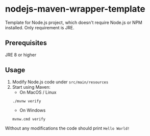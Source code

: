 # nodejs-maven-wrapper-template

Template for Node.js project, which doesn't require Node.js or NPM installed. Only requirement is JRE.

## Prerequisites

JRE 8 or higher

## Usage

1. Modify Node.js code under `src/main/resources`
2. Start using Maven:
   - On MacOS / Linux 
   ```
   ./mvnw verify
   ```
   - On Windows
   ```
   mvnw.cmd verify
   ```
   
Without any modifications the code should print `Hello World!`
